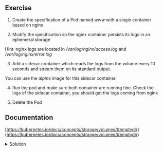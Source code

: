 ## Exercise

1. Create the specification of a Pod named *www* with a single container based on nginx

2. Modify the specification so the nginx container persists its logs in an ephemeral storage 

Hint: nginx logs are located in */var/log/nginx/access.log* and */var/log/nginx/error.log*

3. Add a sidecar container which reads the logs from the volume every 10 seconds and stream them on its standard output.

You can use the *alpine* image for this sidecar container.

4. Run the pod and make sure both container are running fine. Check the logs of the sidecar container, you should get the logs coming from nginx 

5. Delete the Pod

## Documentation

[https://kubernetes.io/docs/concepts/storage/volumes/#emptydir](https://kubernetes.io/docs/concepts/storage/volumes/#emptydir)

<details>
  <summary markdown="span">Solution</summary>

1. Create the specification of a Pod named *www* with a single container based on nginx

```
k run www --image=nginx:1.20 --dry-run=client -o yaml > pod.yaml
```

2. Modify the specification so the nginx container persists its logs in an ephemeral storage 

We define an *emptyDir* volume and mount it in */var/log/nginx*:

```
apiVersion: v1
kind: Pod
metadata:
  name: www
spec:
  containers:
    - name: nginx
      image: nginx
      volumeMounts:
        - name: logs
          mountPath: /var/log/nginx
  volumes:
    - name: logs
      emptyDir: {}
```

3. Add a sidecar container which reads the logs from the volume every 10 seconds and stream them on its standard output

We define another container based on alpine and give it access to the *logs* volume as well. This new container defines an endless loop that reads the logs every 10 seconds and print them.

```
apiVersion: v1
kind: Pod
metadata:
  name: www
spec:
  containers:
    - name: nginx
      image: nginx
      volumeMounts:
        - name: logs
          mountPath: /var/log/nginx
    - name: alpine
      image: alpine
      command:
      - "/bin/sh"
      - "-c"
      - "while true; do cat /var/log/nginx/access.log /var/log/nginx/error.log; sleep 10; done"
      volumeMounts:
        - name: logs
          mountPath: /var/log/nginx
  volumes:
    - name: logs
      emptyDir: {}
```

4. Run the pod and make sure both container are running fine

```
k apply -f pod.yaml
```

After a couple of seconds, both containers are running fine

```
k get po
NAME   READY   STATUS    RESTARTS   AGE
www    2/2     Running   0          6s
```

Send a request to the nginx container:

```
k exec www -c nginx -- curl localhost 
```

Check the log of the alpine container:

```
k logs www -c alpine
...
2022/03/29 21:18:26 [notice] 1#1: start worker process 31
2022/03/29 21:18:26 [notice] 1#1: start worker process 32
::1 - - [29/Mar/2022:21:20:28 +0000] "GET / HTTP/1.1" 200 615 "-" "curl/7.74.0" "-"
2022/03/29 21:18:26 [notice] 1#1: using the "epoll" event method
2022/03/29 21:18:26 [notice] 1#1: nginx/1.21.6
2022/03/29 21:18:26 [notice] 1#1: built by gcc 10.2.1 20210110 (Debian 10.2.1-6)
2022/03/29 21:18:26 [notice] 1#1: OS: Linux 5.4.0-105-generic
2022/03/29 21:18:26 [notice] 1#1: getrlimit(RLIMIT_NOFILE): 1048576:1048576
2022/03/29 21:18:26 [notice] 1#1: start worker processes
2022/03/29 21:18:26 [notice] 1#1: start worker process 31
2022/03/29 21:18:26 [notice] 1#1: start worker process 32
```

This container correctly streams the nginx container's log

5. Delete the Pod

```
k delete -f pod.yaml
```
</details>

